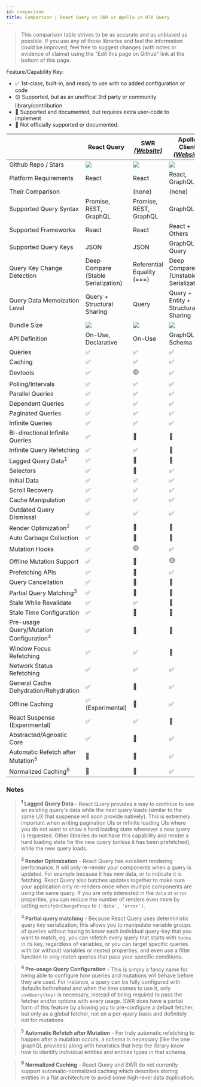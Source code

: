 ```yaml
---
id: comparison
title: Comparison | React Query vs SWR vs Apollo vs RTK Query
---
```


> This comparison table strives to be as accurate and as unbiased as possible. If you use any of these libraries and feel the information could be improved, feel free to suggest changes (with notes or evidence of claims) using the "Edit this page on Github" link at the bottom of this page.

Feature/Capability Key:

- ✅ 1st-class, built-in, and ready to use with no added configuration or code
- 🟡 Supported, but as an unoffical 3rd party or community library/contribution
- 🔶 Supported and documented, but requires extra user-code to implement
- 🛑 Not officially supported or documented.

|                                                    | React Query                              | SWR [_(Website)_][swr]     | Apollo Client [_(Website)_][apollo]   | RTK-Query [_(Website)_][rtk-query]                          |
| -------------------------------------------------- | ---------------------------------------- | -------------------------- | ------------------------------------- | ----------------------------------------------------------- |
| Github Repo / Stars                                | [![][stars-react-query]][gh-react-query] | [![][stars-swr]][gh-swr]   | [![][stars-apollo]][gh-apollo]        | [![][stars-rtk-query]][gh-rtk-query]                        |
| Platform Requirements                              | React                                    | React                      | React, GraphQL                        | Redux                                                       |
| Their Comparison                                   |                                          | (none)                     | (none)                                | [Comparison][rtk-query-comparison]                          |
| Supported Query Syntax                             | Promise, REST, GraphQL                   | Promise, REST, GraphQL     | GraphQL                               | Promise, REST, GraphQL                                      |
| Supported Frameworks                               | React                                    | React                      | React + Others                        | Any                                                         |
| Supported Query Keys                               | JSON                                     | JSON                       | GraphQL Query                         | JSON                                                        |
| Query Key Change Detection                         | Deep Compare (Stable Serialization)      | Referential Equality (===) | Deep Compare (Unstable Serialization) | Referential Equality (===)                                  |
| Query Data Memoization Level                       | Query + Structural Sharing               | Query                      | Query + Entity + Structural Sharing   | Query                                                       |
| Bundle Size                                        | [![][bp-react-query]][bpl-react-query]   | [![][bp-swr]][bpl-swr]     | [![][bp-apollo]][bpl-apollo]          | [![][bp-rtk]][bpl-rtk] + [![][bp-rtk-query]][bpl-rtk-query] |
| API Definition                                     | On-Use, Declarative                      | On-Use                     | GraphQL Schema                        | Declarative                                                 |
| Queries                                            | ✅                                       | ✅                         | ✅                                    | ✅                                                          |
| Caching                                            | ✅                                       | ✅                         | ✅                                    | ✅                                                          |
| Devtools                                           | ✅                                       | 🟡                         | ✅                                    | ✅                                                          |
| Polling/Intervals                                  | ✅                                       | ✅                         | ✅                                    | ✅                                                          |
| Parallel Queries                                   | ✅                                       | ✅                         | ✅                                    | ✅                                                          |
| Dependent Queries                                  | ✅                                       | ✅                         | ✅                                    | ✅                                                          |
| Paginated Queries                                  | ✅                                       | ✅                         | ✅                                    | ✅                                                          |
| Infinite Queries                                   | ✅                                       | ✅                         | ✅                                    | 🛑                                                          |
| Bi-directional Infinite Queries                    | ✅                                       | 🔶                         | 🔶                                    | 🛑                                                          |
| Infinite Query Refetching                          | ✅                                       | ✅                         | 🛑                                    | 🛑                                                          |
| Lagged Query Data<sup>1</sup>                      | ✅                                       | 🛑                         | 🛑                                    | ✅                                                          |
| Selectors                                          | ✅                                       | 🛑                         | ✅                                    | ✅                                                          |
| Initial Data                                       | ✅                                       | ✅                         | ✅                                    | ✅                                                          |
| Scroll Recovery                                    | ✅                                       | ✅                         | ✅                                    | ✅                                                          |
| Cache Manipulation                                 | ✅                                       | ✅                         | ✅                                    | ✅                                                          |
| Outdated Query Dismissal                           | ✅                                       | ✅                         | ✅                                    | ✅                                                          |
| Render Optimization<sup>2</sup>                    | ✅                                       | 🛑                         | 🛑                                    | ✅                                                          |
| Auto Garbage Collection                            | ✅                                       | 🛑                         | 🛑                                    | ✅                                                          |
| Mutation Hooks                                     | ✅                                       | 🟡                         | ✅                                    | ✅                                                          |
| Offline Mutation Support                           | ✅                                       | 🛑                         | 🟡                                    | 🛑                                                          |
| Prefetching APIs                                   | ✅                                       | 🔶                         | ✅                                    | ✅                                                          |
| Query Cancellation                                 | ✅                                       | 🛑                         | 🛑                                    | 🛑                                                          |
| Partial Query Matching<sup>3</sup>                 | ✅                                       | 🛑                         | 🛑                                    | ✅                                                          |
| Stale While Revalidate                             | ✅                                       | ✅                         | 🛑                                    | ✅                                                          |
| Stale Time Configuration                           | ✅                                       | 🛑                         | 🛑                                    | 🛑                                                          |
| Pre-usage Query/Mutation Configuration<sup>4</sup> | ✅                                       | 🛑                         | 🛑                                    | ✅                                                          |
| Window Focus Refetching                            | ✅                                       | ✅                         | 🛑                                    | 🛑                                                          |
| Network Status Refetching                          | ✅                                       | ✅                         | ✅                                    | 🛑                                                          |
| General Cache Dehydration/Rehydration              | ✅                                       | 🛑                         | ✅                                    | ✅                                                          |
| Offline Caching                                    | ✅ (Experimental)                        | 🛑                         | ✅                                    | 🔶                                                          |
| React Suspense (Experimental)                      | ✅                                       | ✅                         | 🛑                                    | 🛑                                                          |
| Abstracted/Agnostic Core                           | ✅                                       | 🛑                         | ✅                                    | ✅                                                          |
| Automatic Refetch after Mutation<sup>5</sup>       | 🔶                                       | 🔶                         | ✅                                    | ✅                                                          |
| Normalized Caching<sup>6</sup>                     | 🛑                                       | 🛑                         | ✅                                    | 🛑                                                          |

### Notes

> **<sup>1</sup> Lagged Query Data** - React Query provides a way to continue to see an existing query's data while the next query loads (similar to the same UX that suspense will soon provide natively). This is extremely important when writing pagination UIs or infinite loading UIs where you do not want to show a hard loading state whenever a new query is requested. Other libraries do not have this capability and render a hard loading state for the new query (unless it has been prefetched), while the new query loads.

> **<sup>2</sup> Render Optimization** - React Query has excellent rendering performance. It will only re-render your components when a query is updated. For example because it has new data, or to indicate it is fetching. React Query also batches updates together to make sure your application only re-renders once when multiple components are using the same query. If you are only interested in the `data` or `error` properties, you can reduce the number of renders even more by setting `notifyOnChangeProps` to `['data', 'error']`.

> **<sup>3</sup> Partial query matching** - Because React Query uses deterministic query key serialization, this allows you to manipulate variable groups of queries without having to know each individual query-key that you want to match, eg. you can refetch every query that starts with `todos` in its key, regardless of variables, or you can target specific queries with (or without) variables or nested properties, and even use a filter function to only match queries that pass your specific conditions.

> **<sup>4</sup> Pre-usage Query Configuration** - This is simply a fancy name for being able to configure how queries and mutations will behave before they are used. For instance, a query can be fully configured with defaults beforehand and when the time comes to use it, only `useQuery(key)` is necessary, instead of being required to pass the fetcher and/or options with every usage. SWR does have a partial form of this feature by allowing you to pre-configure a default fetcher, but only as a global fetcher, not on a per-query basis and definitely not for mutations.

> **<sup>5</sup> Automatic Refetch after Mutation** - For truly automatic refetching to happen after a mutation occurs, a schema is necessary (like the one graphQL provides) along with heuristics that help the library know how to identify individual entities and entities types in that schema.

> **<sup>6</sup> Normalized Caching** - React Query and SWR do not currently support automatic-normalized caching which describes storing entities in a flat architecture to avoid some high-level data duplication.

<!-- -->

[bpl-react-query]: https://bundlephobia.com/result?p=react-query
[bp-react-query]: https://badgen.net/bundlephobia/minzip/react-query?label=💾
[gh-react-query]: https://github.com/tannerlinsley/react-query
[stars-react-query]: https://img.shields.io/github/stars/tannerlinsley/react-query?label=%F0%9F%8C%9F

<!-- -->

[swr]: https://github.com/vercel/swr
[bp-swr]: https://badgen.net/bundlephobia/minzip/swr?label=💾
[gh-swr]: https://github.com/vercel/swr
[stars-swr]: https://img.shields.io/github/stars/vercel/swr?label=%F0%9F%8C%9F
[bpl-swr]: https://bundlephobia.com/result?p=swr

<!-- -->

[apollo]: https://github.com/apollographql/apollo-client
[bp-apollo]: https://badgen.net/bundlephobia/minzip/@apollo/client?label=💾
[gh-apollo]: https://github.com/apollographql/apollo-client
[stars-apollo]: https://img.shields.io/github/stars/apollographql/apollo-client?label=%F0%9F%8C%9F
[bpl-apollo]: https://bundlephobia.com/result?p=@apollo/client

<!-- -->

[rtk-query]: https://rtk-query-docs.netlify.app/
[rtk-query-comparison]: https://rtk-query-docs.netlify.app/introduction/comparison
[bp-rtk]: https://badgen.net/bundlephobia/minzip/@reduxjs/toolkit?label=💾
[bp-rtk-query]: https://badgen.net/bundlephobia/minzip/@rtk-incubator/rtk-query?label=💾
[gh-rtk-query]: https://github.com/rtk-incubator/rtk-query
[stars-rtk-query]: https://img.shields.io/github/stars/rtk-incubator/rtk-query?label=%F0%9F%8C%9F
[bpl-rtk]: https://bundlephobia.com/result?p=@reduxjs/toolkit
[bpl-rtk-query]: https://bundlephobia.com/result?p=@rtk-incubator/rtk-query
